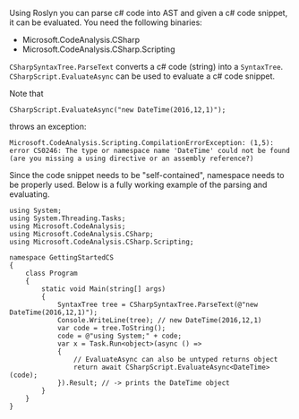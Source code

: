 Using Roslyn you can parse c# code into AST and given a c# code snippet, it can be evaluated. You need the following binaries:

* Microsoft.CodeAnalysis.CSharp
* Microsoft.CodeAnalysis.CSharp.Scripting

`CSharpSyntaxTree.ParseText` converts a c# code (string) into a `SyntaxTree`. `CSharpScript.EvaluateAsync` can be used to evaluate a c# code snippet.

Note that

    CSharpScript.EvaluateAsync("new DateTime(2016,12,1)");

throws an exception:

`Microsoft.CodeAnalysis.Scripting.CompilationErrorException: (1,5): error CS0246: The type or namespace name 'DateTime' could not be found (are you missing a using directive or an assembly reference?)`

Since the code snippet needs to be "self-contained", namespace needs to be properly used. Below is a fully working example of the parsing and evaluating.

```
using System;
using System.Threading.Tasks;
using Microsoft.CodeAnalysis;
using Microsoft.CodeAnalysis.CSharp;
using Microsoft.CodeAnalysis.CSharp.Scripting;

namespace GettingStartedCS
{
    class Program
    {
        static void Main(string[] args)
        {
            SyntaxTree tree = CSharpSyntaxTree.ParseText(@"new DateTime(2016,12,1)");
            Console.WriteLine(tree); // new DateTime(2016,12,1)
            var code = tree.ToString();
            code = @"using System;" + code;
            var x = Task.Run<object>(async () =>
            {
                // EvaluateAsync can also be untyped returns object
                return await CSharpScript.EvaluateAsync<DateTime>(code);
            }).Result; // -> prints the DateTime object
        }
    }
}
```
